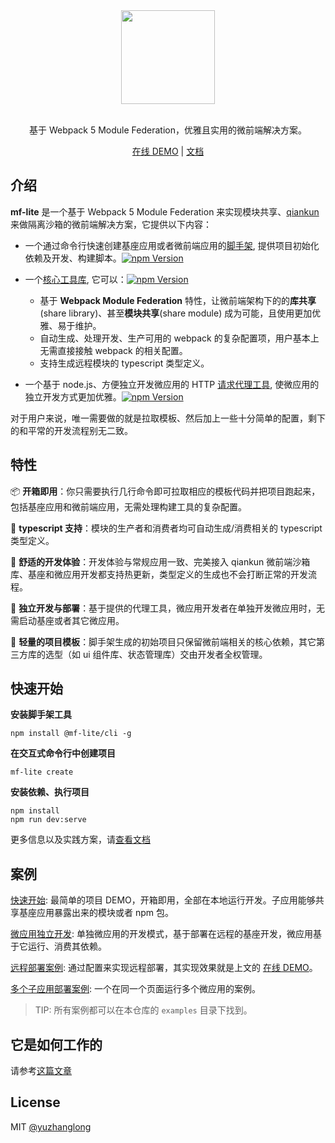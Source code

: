 <div align="center">
<a href="https://github.com/yuzhanglong/mf-lite">
  <img src="https://user-images.githubusercontent.com/56540811/137176565-c6f240c2-73ee-4b9d-bc18-11b29e4512a4.png" width="150">
</a>
</div>
<br/>

<div align="center">

基于 Webpack 5 Module Federation，优雅且实用的微前端解决方案。

</div>

<div align="center">

[在线 DEMO](https://mf-lite-quick-start-base-app.vercel.app/) | [文档](https://yuzhanglong.feishu.cn/wiki/wikcncmRDZCUJRigluH7skQbtvg)
</div>


## 介绍

**mf-lite** 是一个基于 Webpack 5 Module Federation 来实现模块共享、[qiankun](https://github.com/umijs/qiankun) 来做隔离沙箱的微前端解决方案，它提供以下内容：

- 一个通过命令行快速创建基座应用或者微前端应用的[脚手架](https://github.com/yuzhanglong/mf-lite), 提供项目初始化依赖及开发、构建脚本。[![npm Version](https://img.shields.io/npm/v/@mf-lite/cli.svg)](https://www.npmjs.com/package/@mf-lite/cli)

- 一个[核心工具库](https://github.com/yuzhanglong/mf-lite/tree/master/packages/core), 它可以：[![npm Version](https://img.shields.io/npm/v/@mf-lite/core.svg)](https://www.npmjs.com/package/@mf-lite/core)
  - 基于 **Webpack Module Federation** 特性，让微前端架构下的的**库共享**(share library)、甚至**模块共享**(share module) 成为可能，且使用更加优雅、易于维护。
  - 自动生成、处理开发、生产可用的 webpack 的复杂配置项，用户基本上无需直接接触 webpack 的相关配置。
  - 支持生成远程模块的 typescript 类型定义。

- 一个基于 node.js、方便独立开发微应用的 HTTP [请求代理工具](https://github.com/yuzhanglong/attachments/tree/main/packages/proxy), 使微应用的独立开发方式更加优雅。[![npm Version](https://img.shields.io/npm/v/@attachments/proxy.svg)](https://www.npmjs.com/package/@attachments/proxy)


对于用户来说，唯一需要做的就是拉取模板、然后加上一些十分简单的配置，剩下的和平常的开发流程别无二致。

## 特性

📦 **开箱即用**：你只需要执行几行命令即可拉取相应的模板代码并把项目跑起来，包括基座应用和微前端应用，无需处理构建工具的复杂配置。

🤩 **typescript 支持**：模块的生产者和消费者均可自动生成/消费相关的 typescript 类型定义。

🚀 **舒适的开发体验**：开发体验与常规应用一致、完美接入 qiankun 微前端沙箱库、基座和微应用开发都支持热更新，类型定义的生成也不会打断正常的开发流程。

🔨 **独立开发与部署**：基于提供的代理工具，微应用开发者在单独开发微应用时，无需启动基座或者其它微应用。

🌟 **轻量的项目模板**：脚手架生成的初始项目只保留微前端相关的核心依赖，其它第三方库的选型（如 ui 组件库、状态管理库）交由开发者全权管理。

## 快速开始

**安装脚手架工具**

```shell
npm install @mf-lite/cli -g
```

**在交互式命令行中创建项目**

```shell
mf-lite create
```

**安装依赖、执行项目**

```shell
npm install
npm run dev:serve
```

更多信息以及实践方案，请[查看文档](https://yuzhanglong.feishu.cn/docs/doccnGEPiy8D3DJTZw6S05QJW4f)

## 案例

[快速开始](https://github.com/yuzhanglong/mf-lite/tree/master/examples/quick-start): 最简单的项目 DEMO，开箱即用，全部在本地运行开发。子应用能够共享基座应用暴露出来的模块或者 npm 包。

[微应用独立开发](https://github.com/yuzhanglong/mf-lite/tree/master/examples/micro-app-only): 单独微应用的开发模式，基于部署在远程的基座开发，微应用基于它运行、消费其依赖。

[远程部署案例](https://github.com/yuzhanglong/mf-lite/tree/master/examples/remote-deploy): 通过配置来实现远程部署，其实现效果就是上文的 [在线 DEMO](https://mf-lite-quick-start-base-app.vercel.app/)。

[多个子应用部署案例](https://github.com/yuzhanglong/mf-lite/tree/master/examples/multiply-micro-app): 一个在同一个页面运行多个微应用的案例。

> TIP: 所有案例都可以在本仓库的 `examples` 目录下找到。

## 它是如何工作的

请参考[这篇文章](https://zhuanlan.zhihu.com/p/422460780)

## License

MIT [@yuzhanglong](https://github.com/yuzhanglong)
